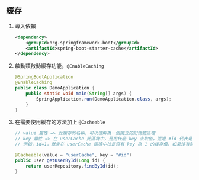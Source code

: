 ## 緩存

1. 導入依賴

    ```xml
    <dependency>
        <groupId>org.springframework.boot</groupId>
        <artifactId>spring-boot-starter-cache</artifactId>
    </dependency>
    ```

2. 啟動類啟動緩存功能，`@EnableCaching`

    ```java
    @SpringBootApplication
    @EnableCaching
    public class DemoApplication {
        public static void main(String[] args) {
            SpringApplication.run(DemoApplication.class, args);
        }
    }
    ```

3. 在需要使用緩存的方法加上 `@Cacheable`

    ```java
    // value 屬性 => 此緩存的名稱，可以理解為一個獨立的記憶體區塊
    // key 屬性 => 在 userCache 此區塊中，是用什麼 key 去取值，這邊 #id 代表是 getUserById 的參數 id
    // 例如，id=1，就會在 userCache 區塊中找是否有 key 為 1 的緩存值，如果沒有就會將此 key-value 加到 userCache 區塊中

    @Cacheable(value = "userCache", key = "#id")
    public User getUserById(Long id) {
        return userRepository.findById(id);
    }
    ```